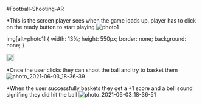 #Football-Shooting-AR

*This is the screen player sees when the game loads up. player has to click on the ready button to start playing
![photo1](https://user-images.githubusercontent.com/74761614/120649756-bc69f380-c49a-11eb-87d8-ccd5a0abcae5.jpg)

img[alt=photo1] {
  width: 13%;
  height: 550px;
  border: none;
  background: none;
}

<img id="Logo"  width="20px" src="https://user-images.githubusercontent.com/74761614/120649756-bc69f380-c49a-11eb-87d8-ccd5a0abcae5.jpg">


*Once the user clicks they can shoot the ball and try to basket them
![photo_2021-06-03_18-36-39](https://user-images.githubusercontent.com/74761614/120649772-c12ea780-c49a-11eb-97b3-426d5d6fcb59.jpg)

*When the user successfully baskets they get a +1 score and a bell sound signifing they did hit the ball
![photo_2021-06-03_18-36-51](https://user-images.githubusercontent.com/74761614/120649784-c3910180-c49a-11eb-893a-f1fd2527c02d.jpg)
